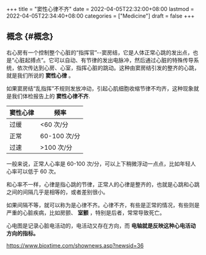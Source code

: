 +++
title = "窦性心律不齐"
date = 2022-04-05T22:32:00+08:00
lastmod = 2022-04-05T22:34:40+08:00
categories = ["Medicine"]
draft = false
+++

## 概念 {#概念}

右心房有一个控制整个心脏的“指挥官”--窦房结，它是人体正常心跳的发出点，也是“心脏起搏点”。它可以自动、有节律的发出电脉冲，然后通过心脏的特殊传导系统，依次传达到心房、心室，指挥心脏的跳动。这种由窦房结引发的整齐的心跳，就是我们所说的 ****窦性心律**** 。

如果窦房结“乱指挥”不规则发放冲动，引起心肌细胞收缩节律不均齐，这种现象就是我们体检报告上的 ****窦性心律不齐****.

| 窦性心律 | 频率        |
|------|-----------|
| 过缓 | &lt;60 次/分 |
| 正常 | 60-100 次/分 |
| 过速 | &gt;100 次/分 |

一般来说，正常人心率是 60-100 次/分，可以上下稍微浮动一点点，比如年轻人心率可以低于 60 次。

和心率不一样，心律是指心跳的节律，正常人的心律是整齐的，也就是心跳和心跳之间的间隔几乎是相等的，或者差别很小。

如果间隔不等，就可以称为是心律不齐。心律不齐，有些是正常的情况，有些则是严重的心脏疾病，比如房颤、 ****室颤**** ，特别是后者，常常导致死亡。

心电图是记录心脏电活动的，电活动又存在方向，而 ****电轴就是反映这种心电活动方向的指标。****

<https://www.bioxtime.com/shownews.asp?newsid=36>